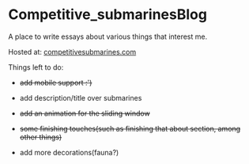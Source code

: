 # Competitive_submarinesBlog
A place to write essays about various things that interest me.

Hosted at: [competitivesubmarines.com](https://competitivesubmarines.com/)

Things left to do:   
- ~~add mobile support :')~~
- add description/title over submarines
- ~~add an animation for the sliding window~~

- ~~some finishing touches(such as finishing that about section, among other things)~~
- add more decorations(fauna?)
